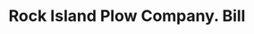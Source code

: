 ---
doi: 10.7916/D8CZ4K5W
date_other: '1900'
date_other_textual: 1900-1909
form: printed ephemera
genre:
- Invoices
name:
- Rock Island Plow Company
object_in_context_url: https://biggert.cul.columbia.edu/items/view/ave_biggert_00273
subject_hierarchical_geographic:
- Rock Island, Illinois, United States
subject_name:
- Rock Island Plow Company
title: Rock Island Plow Company. Bill
sort_title: Rock Island Plow Company. Bill
call_number: ave_biggert_00273
coordinates:
- 41.48916666666667,-90.57305555555556
pid: ave_biggert_00273
identifiers: ave_biggert_00273
thumbnail: https://derivativo-3.library.columbia.edu/iiif/2/ldpd:344234/full/!256,256/0/native.jpg
permalink: /biggert/ave_biggert_00273/
layout: iiif-image-page
---